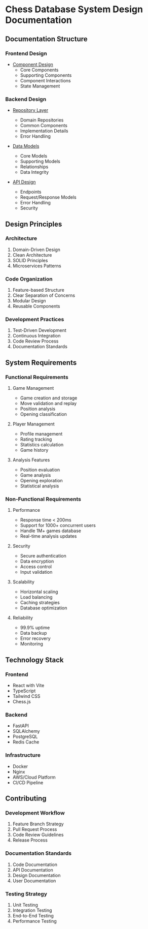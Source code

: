 # Chess Database System Design Documentation

## Documentation Structure

### Frontend Design
- [Component Design](frontend/components.md)
  - Core Components
  - Supporting Components
  - Component Interactions
  - State Management

### Backend Design
- [Repository Layer](backend/repository.md)
  - Domain Repositories
  - Common Components
  - Implementation Details
  - Error Handling

- [Data Models](backend/models.md)
  - Core Models
  - Supporting Models
  - Relationships
  - Data Integrity

- [API Design](backend/api.md)
  - Endpoints
  - Request/Response Models
  - Error Handling
  - Security

## Design Principles

### Architecture
1. Domain-Driven Design
2. Clean Architecture
3. SOLID Principles
4. Microservices Patterns

### Code Organization
1. Feature-based Structure
2. Clear Separation of Concerns
3. Modular Design
4. Reusable Components

### Development Practices
1. Test-Driven Development
2. Continuous Integration
3. Code Review Process
4. Documentation Standards

## System Requirements

### Functional Requirements
1. Game Management
   - Game creation and storage
   - Move validation and replay
   - Position analysis
   - Opening classification

2. Player Management
   - Profile management
   - Rating tracking
   - Statistics calculation
   - Game history

3. Analysis Features
   - Position evaluation
   - Game analysis
   - Opening exploration
   - Statistical analysis

### Non-Functional Requirements
1. Performance
   - Response time < 200ms
   - Support for 1000+ concurrent users
   - Handle 1M+ games database
   - Real-time analysis updates

2. Security
   - Secure authentication
   - Data encryption
   - Access control
   - Input validation

3. Scalability
   - Horizontal scaling
   - Load balancing
   - Caching strategies
   - Database optimization

4. Reliability
   - 99.9% uptime
   - Data backup
   - Error recovery
   - Monitoring

## Technology Stack

### Frontend
- React with Vite
- TypeScript
- Tailwind CSS
- Chess.js

### Backend
- FastAPI
- SQLAlchemy
- PostgreSQL
- Redis Cache

### Infrastructure
- Docker
- Nginx
- AWS/Cloud Platform
- CI/CD Pipeline

## Contributing

### Development Workflow
1. Feature Branch Strategy
2. Pull Request Process
3. Code Review Guidelines
4. Release Process

### Documentation Standards
1. Code Documentation
2. API Documentation
3. Design Documentation
4. User Documentation

### Testing Strategy
1. Unit Testing
2. Integration Testing
3. End-to-End Testing
4. Performance Testing
